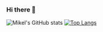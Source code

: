 ### Hi there 👋

<!--
**jotix16/jotix16** is a ✨ _special_ ✨ repository because its `README.md` (this file) appears on your GitHub profile.

Here are some ideas to get you started:

- 🔭 I’m currently working on ...
- 🌱 I’m currently learning ...
- 👯 I’m looking to collaborate on ...
- 🤔 I’m looking for help with ...
- 💬 Ask me about ...
- 📫 How to reach me: ...
- 😄 Pronouns: ...
- ⚡ Fun fact: ...
-->
![Mikel's GitHub stats](https://github-readme-stats.vercel.app/api?username=jotix16&theme=dark&show_icons=true)
[![Top Langs](https://github-readme-stats.vercel.app/api/top-langs/?username=jotix16&hide=matlab,jupyter%20notebook)](https://github.com/anuraghazra/github-readme-stats)
